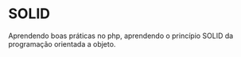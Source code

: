 # SOLID
Aprendendo boas práticas no php, aprendendo o princípio SOLID da programação orientada a objeto.
